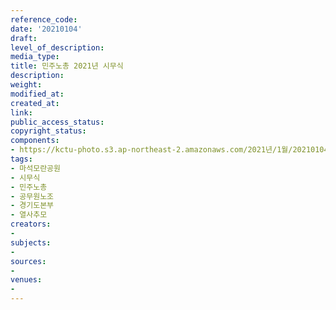 ```yaml
---
reference_code: 
date: '20210104'
draft: 
level_of_description: 
media_type: 
title: 민주노총 2021년 시무식
description: 
weight: 
modified_at: 
created_at: 
link: 
public_access_status: 
copyright_status: 
components:
- https://kctu-photo.s3.ap-northeast-2.amazonaws.com/2021년/1월/20210104-민주노총+2021년+시무식_마석모란공원_시무식_민주노총_공무원노조_경기도본부_열사추모/_1DX6505.jpg
tags:
- 마석모란공원
- 시무식
- 민주노총
- 공무원노조
- 경기도본부
- 열사추모
creators:
- 
subjects:
- 
sources:
- 
venues:
- 
---
```

